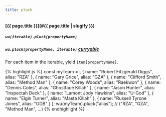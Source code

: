 ```yaml
---
title: pluck
---
```

#### [{{ page.title }}](#{{ page.title | slugify }})

##### `wu(iterable).pluck(propertyName)`

##### `wu.pluck(propertyName, iterable)` *[curryable](#curryable)*

For each item in the iterable, yield `item[propertyName]`.

{% highlight js %}
const myTeam = [
  { name: "Robert Fitzgerald Diggs", alias: "RZA"              },
  { name: "Gary Grice",              alias: "GZA"              },
  { name: "Clifford Smith",          alias: "Method Man"       },
  { name: "Corey Woods",             alias: "Raekwon"          },
  { name: "Dennis Coles",            alias: "Ghostface Killah" },
  { name: "Jason Hunter",            alias: "Inspectah Deck"   },
  { name: "Lamont Jody Hawkins",     alias: "U-God"            },
  { name: "Elgin Turner",            alias: "Masta Killah"     },
  { name: "Russell Tyrone Jones",    alias: "ODB"              }
];
wu(myTeam).pluck("alias");
// ("RZA", "GZA", "Method Man", ...)
{% endhighlight %}
